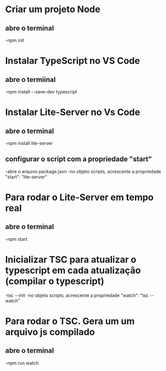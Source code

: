 # Criar um projeto Node
## abre o terminal
-npm init

# Instalar TypeScript no VS Code
## abre o termiinal
-npm install --save-dev typescript

# Instalar Lite-Server no Vs Code
## abre o terminal
-npm install lite-server
## configurar o script com a propriedade "start"
-abre o arquivo package.json
-no objeto scripts, acrescente a propriedade "start": "lite-server"

# Para rodar o Lite-Server em tempo real
## abre o terminal
-npm start

# Inicializar TSC para atualizar o typescript em cada atualização (compilar o typescript)
-tsc --init
-no objeto scripts, acrescente a propriedade "watch": "tsc --watch"

# Para rodar o TSC. Gera um um arquivo js compilado 
## abre o terminal
-npm run watch
